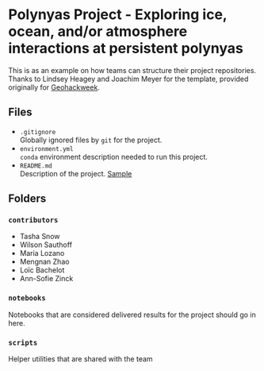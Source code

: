 # Polynyas Project - Exploring ice, ocean, and/or atmosphere interactions at persistent polynyas

This is as an example on how teams can structure their project repositories. Thanks to Lindsey Heagey and Joachim Meyer for the template, provided originally for [Geohackweek](https://github.com/geohackweek/sample_project_repository).

## Files

* `.gitignore`
<br> Globally ignored files by `git` for the project.
* `environment.yml`
<br> `conda` environment description needed to run this project.
* `README.md`
<br> Description of the project. [Sample](https://geohackweek.github.io/wiki/github_project_management.html#project-guidelines)

## Folders

### `contributors`
* Tasha Snow
* Wilson Sauthoff
* Maria Lozano
* Mengnan Zhao
* Loïc Bachelot
* Ann-Sofie Zinck

### `notebooks`
Notebooks that are considered delivered results for the project should go in
here.

### `scripts`
Helper utilities that are shared with the team

